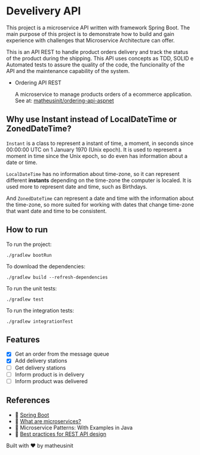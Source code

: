# Develivery API

This project is a microservice API written with framework Spring Boot. The main purpose of this project is to 
demonstrate how to build and gain experience with challenges that Microservice Architecture can offer.

This is an API REST to handle product orders delivery and track the status of the product during the shipping. This API uses concepts as TDD, SOLID e Automated tests to
assure the quality of the code, the funcionality of the API and the maintenance capability of the system.

 - Ordering API REST

    A microservice to manage products orders of a ecommerce application. See at: [matheusinit/ordering-api-aspnet](https://github.com/matheusinit/ordering-api-aspnet)

## Why use Instant instead of LocalDateTime or ZonedDateTime?

`Instant` is a class to represent a instant of time, a moment, in seconds since 00:00:00 UTC on 1 January 1970 (Unix epoch). It is used to represent a moment in time since the 
Unix epoch, so do even has information about a date or time.

`LocalDateTime` has no information about time-zone, so it can represent different **instants** depending on
the time-zone the computer is localed. It is used more to represent date and time, such as Birthdays.

And `ZonedDateTime` can represent a date and time with the information about the time-zone, so more suited for working with dates that
change time-zone that want date and time to be consistent.

## How to run

To run the project:

    ./gradlew bootRun

To download the dependencies:

    ./gradlew build --refresh-dependencies

To run the unit tests:
    
    ./gradlew test

To run the integration tests:

    ./gradlew integrationTest


## Features

 + [x] Get an order from the message queue
 + [x] Add delivery stations
 + [ ] Get delivery stations
 + [ ] Inform product is in delivery
 + [ ] Inform product was delivered

## References

 - :link: [Spring Boot](https://spring.io/guides/gs/spring-boot/)
 - :link: [What are microservices?](https://microservices.io/index.html)
 - :book: Microservice Patterns: With Examples in Java
 - :link: [Best practices for REST API design](https://stackoverflow.blog/2020/03/02/best-practices-for-rest-api-design/)

 Built with :heart: by matheusinit

